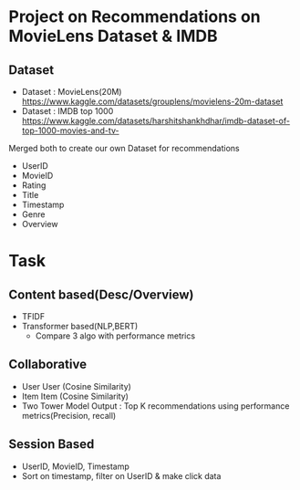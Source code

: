 # Project on Recommendations on MovieLens Dataset & IMDB

## Dataset 
- Dataset : MovieLens(20M) https://www.kaggle.com/datasets/grouplens/movielens-20m-dataset
- Dataset : IMDB top 1000 https://www.kaggle.com/datasets/harshitshankhdhar/imdb-dataset-of-top-1000-movies-and-tv-

Merged both to create our own Dataset for recommendations
- UserID
- MovieID
- Rating
- Title
- Timestamp
- Genre
- Overview

# Task
## Content based(Desc/Overview)
- TFIDF
- Transformer based(NLP,BERT)
   - Compare 3 algo with performance metrics 

## Collaborative 
- User User (Cosine Similarity)
- Item Item (Cosine Similarity)
- Two Tower Model
Output : Top K recommendations using performance metrics(Precision, recall)

## Session Based
- UserID, MovieID, Timestamp 
- Sort on timestamp, filter on UserID & make click data 
   
